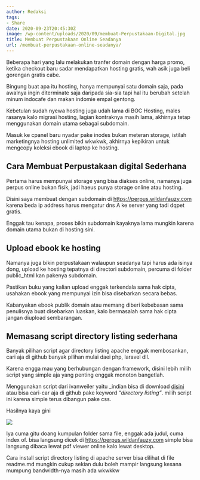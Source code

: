 ```yaml
---
author: Redaksi
tags:
- Share
date: 2020-09-23T20:45:30Z
image: /wp-content/uploads/2020/09/membuat-Perpustakaan-Digital.jpg
title: Membuat Perpustakaan Online Seadanya
url: /membuat-perpustakaan-online-seadanya/
---
```


<p class="has-drop-cap">
  Beberapa hari yang lalu melakukan tranfer domain dengan harga promo, ketika checkout baru sadar mendapatkan hosting gratis, wah asik juga beli gorengan gratis cabe.
</p>

Bingung buat apa itu hosting, hanya mempunyai satu domain saja, pada awalnya ingin diterminate saja daripada sia-sia tapi hal itu berubah setelah minum indocafe dan makan indomie empal gentong.

Kebetulan sudah nyewa hosting juga udah lama di BOC Hosting, males rasanya kalo migrasi hosting, lagian kontraknya masih lama, akhirnya tetap menggunakan domain utama sebagai subdomain.

Masuk ke cpanel baru nyadar pake inodes bukan meteran storage, istilah marketingnya hosting unlimited wkwkwk, akhirnya kepikiran untuk mengcopy koleksi ebook di laptop ke hosting.

## Cara Membuat Perpustakaan digital Sederhana 

Pertama harus mempunyai storage yang bisa diakses online, namanya juga perpus online bukan fisik, jadi haeus punya storage online atau hosting.

Disini saya membuat dengan subdomain di <https://perpus.wildanfauzy.com> karena beda ip address harus mengatur dns A ke server yang tadi dqpet gratis.

Enggak tau kenapa, proses bikin subdomain kayaknya lama mungkin karena domain utama bukan di hosting sini.

## Upload ebook ke hosting

Namanya juga bikin perpustakaan walaupun seadanya tapi harus ada isinya dong, upload ke hosting tepatnya di directori subdomain, percuma di folder public_html kan pakenya subdomain.

Pastikan buku yang kalian upload enggak terkendala sama hak cipta, usahakan ebook yang mempunyai izin bisa disebarkan secara bebas.

Kabanyakan ebook publik domain atau memang diberi kebebasan sama penulisnya buat disebarkan luaskan, kalo bermasalah sama hak cipta jangan diupload sembarangan. 

## Memasang script directory listing sederhana

Banyak pilihan script agar directory listing apache enggak membosankan, cari aja di github banyak pilihan mulai daei php, laravel dll.

Karena engga mau yang berhubungan dengan framework, disini lebih milih script yang simple aja yang penting enggak monoton bangetlah. 

Menggunakan script dari ivanweiler yaitu _indian bisa di download <a rel="noreferrer noopener" href="https://github.com/ivanweiler/_indian" target="_blank">disini</a> atau bisa cari-car aja di github pake keyword _&#8220;directory listing&#8221;_. milih script ini karena simple terus dibangun pake css.

Hasilnya kaya gini 

![](https://wildanfauzy.com/wp-content/uploads/2020/09/20200923_203403.jpg?resize=768%2C577&#038;ssl=1)

Iya cuma gitu doang kumpulan folder sama file, enggak ada judul, cuma index of. bisa langsung dicek di <https://perpus.wildanfauzy.com> simple bisa langsung dibaca lewat pdf viewer online kalo lewat desktop.

Cara install script directory listing di apache server bisa dilihat di file readme.md mungkin cukup sekian dulu boleh mampir langsung kesana mumpung bandwidth-nya masih ada wkwkkw
